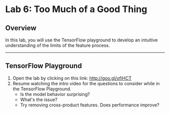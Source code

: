 # Lab 6: Too Much of a Good Thing

## Overview

In this lab, you will use the TensorFlow playground to develop an intuitive understanding of the limits of the feature process.

---
## TensorFlow Playground

1. Open the lab by clicking on this link: http://goo.gl/ofiHCT
2. Resume watching the intro video for the questions to consider while in the TensorFlow Playground.
    * Is the model behavior surprising?
    * What's the issue?
    * Try removing cross-product features. Does performance improve?
